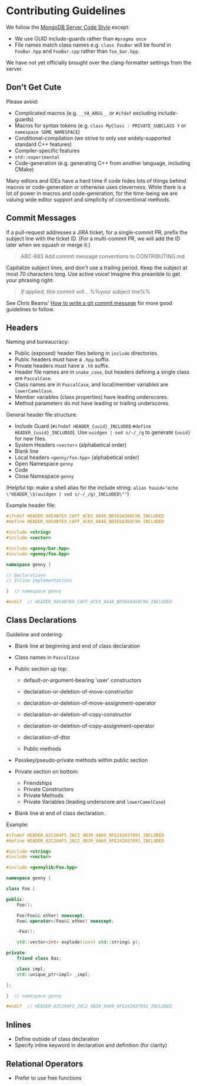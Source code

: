 Contributing Guidelines
=======================

We follow the [MongoDB Server Code Style][msg] except:

-   We use GUID include-guards rather than `#pragma once`
-   File names match class names e.g. `class FooBar` will be found in
    `FooBar.hpp` and `FooBar.cpp` rather than `foo_bar.hpp`.

We have not yet officially brought over the clang-formatter settings
from the server.

[msg]: https://github.com/mongodb/mongo/wiki/Server-Code-Style


## Don't Get Cute

Please avoid:

-   Complicated macros (e.g. `__VA_ARGS__` or `#ifdef` excluding
    include-guards)
-   Macros for syntax tokens (e.g. `class MyClass : PRIVATE_SUBCLASS Y`
    or `namespace SOME_NAMESPACE`)
-   Conditional-compilation (we strive to only use widely-supported
    standard C++ features)
-   Compiler-specific features
-   `std::experimental`
-   Code-generation (e.g. generating C++ from another language, including
    CMake)

Many editors and IDEs have a hard time if code hides lots of things
behind macros or code-generation or otherwise uses cleverness. While
there is a lot of power in macros and code-generation, for the
time-being we are valuing wide editor support and simplicity of
conventional methods.

## Commit Messages

If a pull-request addresses a JIRA ticket, for a single-commit PR,
prefix the subject line with the ticket ID. (For a multi-commit PR, we
will add the ID later when we squash or merge it.)

> ABC-883 Add commit message conventions to CONTRIBUTING.md

Capitalize subject lines, and don't use a trailing period. Keep the
subject at most 70 characters long. Use active voice! Imagine this
preamble to get your phrasing right:

> *If applied, this commit will...* %%your subject line%%

See Chris Beams' [How to write a git commit message](b) for more good
guidelines to follow.

## Headers

Naming and bureaucracy:

-    Public (exposed) header files belong in `include` directories.
-    Public headers must have a `.hpp` suffix.
-    Private headers must have a `.hh` suffix.
-    Header file names are in `snake_case`, but headers defining a single class are `PascalCase`.
-    Class names are in `PascalCase`, and local/member variables are `lowerCamelCase`.
-    Member variables (class properties) have leading underscores.
-    Method parameters do not have leading or trailing underscores.

General header file structure:

-   Include Guard (`#ifndef HEADER_{uuid}_INCLUDED` `#define HEADER_{uuid}_INCLUDED`).
    Use `uuidgen | sed s/-/_/g` to generate `{uuid}` for new files.
-   System Headers `<vector>` (alphabetical order)
-   Blank line
-   Local headers `<genny/foo.hpp>` (alphabetical order)
-   Open Namespace `genny`
-   Code
-   Close Namespace `genny`

(Helpful tip: make a shell alias for the include string:
`alias huuid="echo \"HEADER_\$(uuidgen | sed s/-/_/g)_INCLUDED\""`)

Example header file:

```cpp
#ifndef HEADER_9854B7E9_CAFF_4CD3_8A48_BD5E6A368C96_INCLUDED
#define HEADER_9854B7E9_CAFF_4CD3_8A48_BD5E6A368C96_INCLUDED

#include <string>
#include <vector>

#include <genny/bar.hpp>
#include <genny/foo.hpp>

namespace genny {

// Declarations
// Inline Implementations

}  // namespace genny

#endif  // HEADER_9854B7E9_CAFF_4CD3_8A48_BD5E6A368C96_INCLUDED
```

## Class Declarations

Guideline and ordering:

-   Blank line at beginning and end of class declaration
-   Class names in `PascalCase`
-   Public section up top:

    -   default-or-argument-bearing 'user' constructors
    -   declaration-or-deletion-of-move-constructor
    -   declaration-or-deletion-of-move-assignment-operator

    -   declaration-or-deletion-of-copy-constructor
    -   declaration-or-deletion-of-copy-assignment-operator

    -   declaration-of-dtor

    -   Public methods

-   Passkey/pseudo-private methods within public section
-   Private section on bottom:

    -   Friendships
    -   Private Constructors
    -   Private Methods
    -   Private Variables (leading underscore and `lowerCamelCase`)

-   Blank line at end of class declaration.

Example:

```cpp
#ifndef HEADER_82C204F5_26C2_4B39_9469_9FE242037891_INCLUDED
#define HEADER_82C204F5_26C2_4B39_9469_9FE242037891_INCLUDED

#include <string>
#include <vector>

#include <gennylib/Foo.hpp>

namespace genny {

class Foo {

public:
    Foo();

    Foo(Foo&& other) noexcept;
    Foo& operator=(Foo&& other) noexcept;

    ~Foo();

    std::vector<int> explode(const std::string& y);

private:
    friend class Baz;

    class impl;
    std::unique_ptr<impl> _impl;

};

}  // namespace genny

#endif  // HEADER_82C204F5_26C2_4B39_9469_9FE242037891_INCLUDED
```

## Inlines

-   Define outside of class declaration
-   Specify inline keyword in declaration and definition (for clarity)

## Relational Operators

-   Prefer to use free functions
